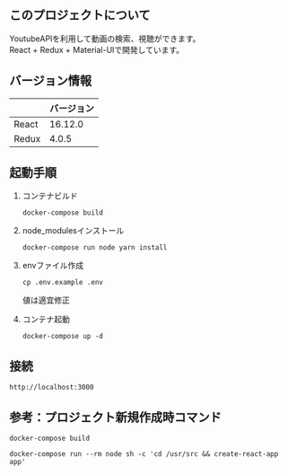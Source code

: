 ## このプロジェクトについて
YoutubeAPIを利用して動画の検索、視聴ができます。  
React + Redux + Material-UIで開発しています。

## バージョン情報
||  バージョン  |
| ---- | ---- |
|  React  |  16.12.0  |
|  Redux  |  4.0.5  |

## 起動手順

1. コンテナビルド

    ```
    docker-compose build
    ```

2. node_modulesインストール

    ```
    docker-compose run node yarn install
    ```

3. envファイル作成

    ```
    cp .env.example .env
    ```

    値は適宜修正

4. コンテナ起動

    ```
    docker-compose up -d
    ```

## 接続

`http://localhost:3000`

## 参考：プロジェクト新規作成時コマンド

```
docker-compose build
```

```
docker-compose run --rm node sh -c 'cd /usr/src && create-react-app app'
```